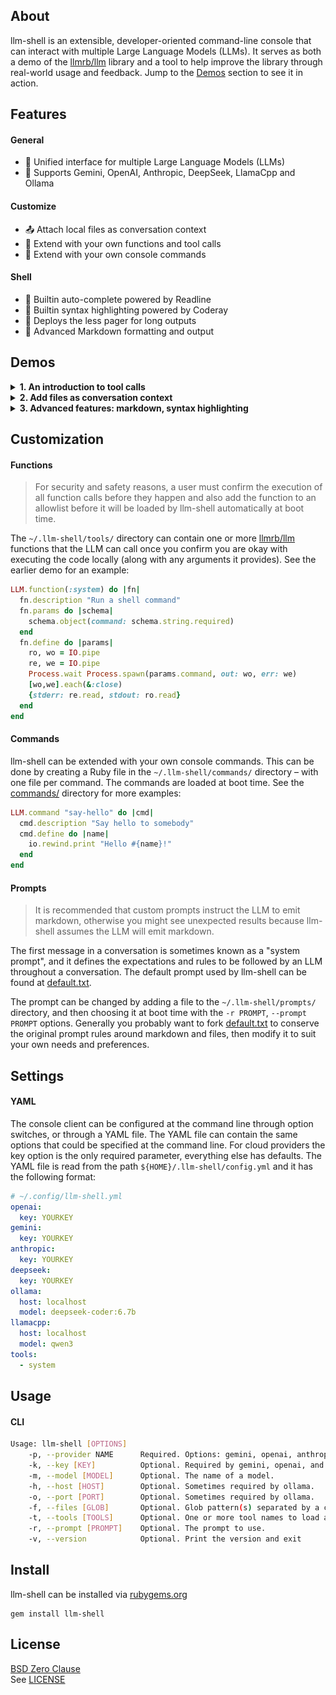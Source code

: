 ## About

llm-shell is an extensible, developer-oriented command-line
console that can interact with multiple Large Language Models
(LLMs). It serves as both a demo of the [llmrb/llm](https://github.com/llmrb/llm)
library and a tool to help improve the library through real-world
usage and feedback. Jump to the [Demos](#demos) section to see
it in action.

## Features

#### General

- 🌟 Unified interface for multiple Large Language Models (LLMs)
- 🤝 Supports Gemini, OpenAI, Anthropic, DeepSeek, LlamaCpp and Ollama

#### Customize

- 📤 Attach local files as conversation context
- 🔧 Extend with your own functions and tool calls
- 🚀 Extend with your own console commands

#### Shell

- 🤖 Builtin auto-complete powered by Readline
- 🎨 Builtin syntax highlighting powered by Coderay
- 📄 Deploys the less pager for long outputs
- 📝 Advanced Markdown formatting and output

## Demos

<details>
  <summary><b>1. An introduction to tool calls</b></summary>
  <img src="share/llm-shell/examples/toolcalls.gif/">
</details>

<details>
  <summary><b>2. Add files as conversation context</b></summary>
  <img src="share/llm-shell/examples/files.gif">
</details>

<details>
  <summary><b>3. Advanced features: markdown, syntax highlighting</b></summary>
  <img src="share/llm-shell/examples/codegen.gif">
</details>

## Customization

#### Functions

> For security and safety reasons, a user must confirm the execution of
> all function calls before they happen and also add the function to
> an allowlist before it will be loaded by llm-shell automatically
> at boot time.

The `~/.llm-shell/tools/` directory can contain one or more
[llmrb/llm](https://github.com/llmrb/llm) functions that the
LLM can call once you confirm you are okay with executing the
code locally (along with any arguments it provides). See the
earlier demo for an example:

```ruby
LLM.function(:system) do |fn|
  fn.description "Run a shell command"
  fn.params do |schema|
    schema.object(command: schema.string.required)
  end
  fn.define do |params|
    ro, wo = IO.pipe
    re, we = IO.pipe
    Process.wait Process.spawn(params.command, out: wo, err: we)
    [wo,we].each(&:close)
    {stderr: re.read, stdout: ro.read}
  end
end
```

#### Commands

llm-shell can be extended with your own console commands. This can be
done by creating a Ruby file in the `~/.llm-shell/commands/` directory &ndash;
with one file per command. The commands are loaded at boot time.
See the
[commands/](lib/llm/shell/commands/)
directory for more examples:

```ruby
LLM.command "say-hello" do |cmd|
  cmd.description "Say hello to somebody"
  cmd.define do |name|
    io.rewind.print "Hello #{name}!"
  end
end
```

#### Prompts

> It is recommended that custom prompts instruct the LLM to emit markdown,
> otherwise you might see unexpected results because llm-shell assumes the LLM
> will emit markdown.

The first message in a conversation is sometimes known as a "system prompt",
and it defines the expectations and rules to be followed by an LLM throughout
a conversation. The default prompt used by llm-shell can be found at
[default.txt](share/llm-shell/prompts/default.txt).

The prompt can be changed by adding a file to the `~/.llm-shell/prompts/` directory,
and then choosing it at boot time with the `-r PROMPT`, `--prompt PROMPT` options.
Generally you probably want to fork [default.txt](share/llm-shell/prompts/default.txt)
to conserve the original prompt rules around markdown and files, then modify it to
suit your own needs and preferences.

## Settings

#### YAML

The console client can be configured at the command line through option switches,
or through a YAML file. The YAML file can contain the same options that could be
specified at the command line. For cloud providers the key option is the only
required parameter, everything else has defaults. The YAML file is read from the
path `${HOME}/.llm-shell/config.yml` and it has the following format:

```yaml
# ~/.config/llm-shell.yml
openai:
  key: YOURKEY
gemini:
  key: YOURKEY
anthropic:
  key: YOURKEY
deepseek:
  key: YOURKEY
ollama:
  host: localhost
  model: deepseek-coder:6.7b
llamacpp:
  host: localhost
  model: qwen3
tools:
  - system
```

## Usage

#### CLI

```bash
Usage: llm-shell [OPTIONS]
    -p, --provider NAME      Required. Options: gemini, openai, anthropic, ollama or llamacpp.
    -k, --key [KEY]          Optional. Required by gemini, openai, and anthropic.
    -m, --model [MODEL]      Optional. The name of a model.
    -h, --host [HOST]        Optional. Sometimes required by ollama.
    -o, --port [PORT]        Optional. Sometimes required by ollama.
    -f, --files [GLOB]       Optional. Glob pattern(s) separated by a comma.
    -t, --tools [TOOLS]      Optional. One or more tool names to load automatically.
    -r, --prompt [PROMPT]    Optional. The prompt to use.
    -v, --version            Optional. Print the version and exit
```

## Install

llm-shell can be installed via [rubygems.org](https://rubygems.org/gems/llm-shell)

	gem install llm-shell

## License

[BSD Zero Clause](https://choosealicense.com/licenses/0bsd/)
<br>
See [LICENSE](./LICENSE)
